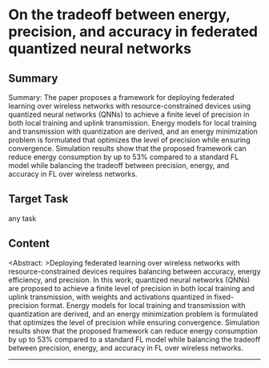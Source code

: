 # On the tradeoff between energy, precision, and accuracy in federated quantized neural networks

## Summary

Summary: The paper proposes a framework for deploying federated learning over wireless networks with resource-constrained devices using quantized neural networks (QNNs) to achieve a finite level of precision in both local training and uplink transmission. Energy models for local training and transmission with quantization are derived, and an energy minimization problem is formulated that optimizes the level of precision while ensuring convergence. Simulation results show that the proposed framework can reduce energy consumption by up to 53% compared to a standard FL model while balancing the tradeoff between precision, energy, and accuracy in FL over wireless networks.


## Target Task

any task

## Content

<Abstract: >Deploying federated learning over wireless networks with resource-constrained devices requires balancing between accuracy, energy efficiency, and precision. In this work, quantized neural networks (QNNs) are proposed to achieve a finite level of precision in both local training and uplink transmission, with weights and activations quantized in fixed-precision format. Energy models for local training and transmission with quantization are derived, and an energy minimization problem is formulated that optimizes the level of precision while ensuring convergence. Simulation results show that the proposed framework can reduce energy consumption by up to 53% compared to a standard FL model while balancing the tradeoff between precision, energy, and accuracy in FL over wireless networks.



---

